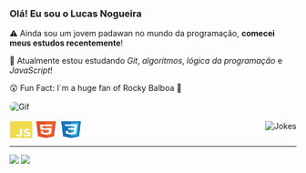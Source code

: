 ### **Olá! Eu sou o Lucas Nogueira**

⚠️ Ainda sou um jovem padawan no mundo da programação, **comecei meus estudos recentemente**!

📖 Atualmente estou estudando *Git*, *algoritmos*, *lógica da programação* e *JavaScript*!

😲 Fun Fact: I´m a huge fan of Rocky Balboa 🥊


<img align="center" alt="Gif" height="250" style="border-radius:100px;" src="https://media.giphy.com/media/Le5BxgkiTShtS/giphy.gif">
</div>
<div style="display: inline_block"><br>
<img align="center" alt="Lucas-Js" height="30" width="40" src="https://raw.githubusercontent.com/devicons/devicon/master/icons/javascript/javascript-plain.svg">
<img align="center" alt="Lucas-HTML" height="30" width="40" src="https://raw.githubusercontent.com/devicons/devicon/master/icons/html5/html5-original.svg"> 
<img align="center" alt="Lucas-CSS" height="30" width="40" src="https://raw.githubusercontent.com/devicons/devicon/master/icons/css3/css3-original.svg">
<img align='right' alt='Jokes' src="https://readme-jokes.vercel.app/api"/>

  
  
 <hr>
  <a href = "mailto:lucasnogueiragomes2002@gmail.com"><img src="https://img.shields.io/badge/-Gmail-%23333?style=for-the-badge&logo=gmail&logoColor=white" target="_blank"></a>
  <a href="https://www.linkedin.com/in/lucas-nogueira-gomes-680b85207/" target="_blank"><img src="https://img.shields.io/badge/-LinkedIn-%230077B5?style=for-the-badge&logo=linkedin&logoColor=white" target="_blank"></a>

